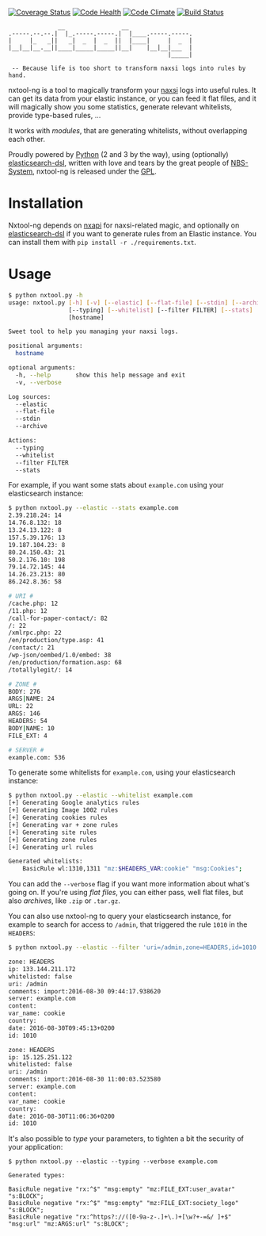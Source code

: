 [![Coverage Status](https://coveralls.io/repos/github/nbs-system/nxtool-ng/badge.svg?branch=master)](https://coveralls.io/github/nbs-system/nxtool-ng?branch=master)
[![Code Health](https://landscape.io/github/nbs-system/nxtool-ng/master/landscape.svg?style=flat)](https://landscape.io/github/nbs-system/nxtool-ng/master)
[![Code Climate](https://codeclimate.com/github/nbs-system/nxtool-ng/badges/gpa.svg)](https://codeclimate.com/github/nbs-system/nxtool-ng)
[![Build Status](https://travis-ci.org/nbs-system/nxtool-ng.svg?branch=master)](https://travis-ci.org/nbs-system/nxtool-ng)

```
              __                __                  
.-----.--.--.|  |_.-----.-----.|  |____.-----.-----.
|     |_   _||   _|  _  |  _  ||  |____|     |  _  |
|__|__|__.__||____|_____|_____||__|    |__|__|___  |
                                             |_____|

 -- Because life is too short to transform naxsi logs into rules by hand.
```
          
nxtool-ng is a tool to magically transform your [naxsi]( http://naxsi.org ) logs into useful rules.
It can get its data from your elastic instance, or you can feed it flat files,
and it will magically show you some statistics, generate relevant whitelists,
provide type-based rules, …

It works with *modules*, that are generating whitelists, without overlapping each other.

Proudly powered by [Python]( https://python.org ) (2 and 3 by the way),
using (optionally) [elasticsearch-dsl]( https://elasticsearch-dsl.readthedocs.org/en/latest/ ),
written with love and tears by the great people of [NBS-System]( https://nbs-system.com ),
nxtool-ng is released under the [GPL]( https://gnu.org/licenses/gpl.html ).

# Installation

Nxtool-ng depends on [nxapi](https://github.com/nbs-system/nxapi) for naxsi-related magic,
and optionally on [elasticsearch-dsl]( https://github.com/elastic/elasticsearch-dsl-py )
if you want to generate rules from an Elastic instance. You can install them with
`pip install -r ./requirements.txt`.

# Usage

```bash
$ python nxtool.py -h
usage: nxtool.py [-h] [-v] [--elastic] [--flat-file] [--stdin] [--archive]
                 [--typing] [--whitelist] [--filter FILTER] [--stats]
                 [hostname]

Sweet tool to help you managing your naxsi logs.

positional arguments:
  hostname

optional arguments:
  -h, --help       show this help message and exit
  -v, --verbose

Log sources:
  --elastic
  --flat-file
  --stdin
  --archive

Actions:
  --typing
  --whitelist
  --filter FILTER
  --stats
```

For example, if you want some stats about `example.com` using your elasticsearch instance:

```bash
$ python nxtool.py --elastic --stats example.com
2.39.218.24: 14
14.76.8.132: 18
13.24.13.122: 8
157.5.39.176: 13
19.187.104.23: 8
80.24.150.43: 21
50.2.176.10: 198
79.14.72.145: 44
14.26.23.213: 80
86.242.8.36: 58

# URI #
/cache.php: 12
/11.php: 12
/call-for-paper-contact/: 82
/: 22
/xmlrpc.php: 22
/en/production/type.asp: 41
/contact/: 21
/wp-json/oembed/1.0/embed: 38
/en/production/formation.asp: 68
/totallylegit/: 14

# ZONE #
BODY: 276
ARGS|NAME: 24
URL: 22
ARGS: 146
HEADERS: 54
BODY|NAME: 10
FILE_EXT: 4

# SERVER #
example.com: 536
```

To generate some whitelists for `example.com`, using your elasticsearch instance:

```bash
$ python nxtool.py --elastic --whitelist example.com
[+] Generating Google analytics rules
[+] Generating Image 1002 rules
[+] Generating cookies rules
[+] Generating var + zone rules
[+] Generating site rules
[+] Generating zone rules
[+] Generating url rules

Generated whitelists:
	BasicRule wl:1310,1311 "mz:$HEADERS_VAR:cookie" "msg:Cookies";
```

You can add the `--verbose` flag if you want more information about what's going on.
If you're using *flat files*, you can either pass, well flat files, but also *archives*,
like `.zip` or `.tar.gz`.

You can also use nxtool-ng to query your elasticsearch instance, for example
to search for access to `/admin`, that triggered the rule `1010` in the `HEADERS`:

```bash
$ python nxtool.py --elastic --filter 'uri=/admin,zone=HEADERS,id=1010'

zone: HEADERS
ip: 133.144.211.172
whitelisted: false
uri: /admin
comments: import:2016-08-30 09:44:17.938620
server: example.com
content: 
var_name: cookie
country: 
date: 2016-08-30T09:45:13+0200
id: 1010

zone: HEADERS
ip: 15.125.251.122
whitelisted: false
uri: /admin
comments: import:2016-08-30 11:00:03.523580
server: example.com
content: 
var_name: cookie
country: 
date: 2016-08-30T11:06:36+0200
id: 1010

```

It's also possible to *type* your parameters, to tighten a bit the security of
your application:

```
$ python nxtool.py --elastic --typing --verbose example.com

Generated types:

BasicRule negative "rx:^$" "msg:empty" "mz:FILE_EXT:user_avatar" "s:BLOCK";
BasicRule negative "rx:^$" "msg:empty" "mz:FILE_EXT:society_logo" "s:BLOCK";
BasicRule negative "rx:^https?://([0-9a-z-.]+\.)+[\w?+-=&/ ]+$" "msg:url" "mz:ARGS:url" "s:BLOCK";
```
